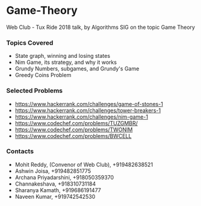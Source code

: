 # Game-Theory
Web Club - Tux Ride 2018 talk, by Algorithms SIG on the topic Game Theory

### Topics Covered
- State graph, winning and losing states
- Nim Game, its strategy, and why it works
- Grundy Numbers, subgames, and Grundy's Game
- Greedy Coins Problem

### Selected Problems
- https://www.hackerrank.com/challenges/game-of-stones-1
- https://www.hackerrank.com/challenges/tower-breakers-1
- https://www.hackerrank.com/challenges/nim-game-1
- https://www.codechef.com/problems/TUZGMBR/
- https://www.codechef.com/problems/TWONIM
- https://www.codechef.com/problems/BWCELL

### Contacts
- Mohit Reddy, (Convenor of Web Club), +919482638521
- Ashwin Joisa, +919482851775
- Archana Priyadarshini, +918050359370
- Channakeshava, +918310731184
- Sharanya Kamath, +919686191477
- Naveen Kumar, +919742542530